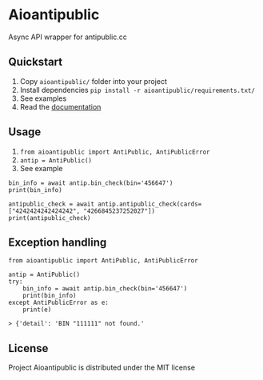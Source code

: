# Aioantipublic
Async API wrapper for antipublic.cc

## Quickstart
1. Copy `aioantipublic/` folder into your project
2. Install dependencies `pip install -r aioantipublic/requirements.txt/`
3. See examples
4. Read the [documentation](https://docs.antipublic.cc/)

## Usage
1. `from aioantipublic import AntiPublic, AntiPublicError`
2. `antip = AntiPublic()`
3. See example
```
bin_info = await antip.bin_check(bin='456647')
print(bin_info)

antipublic_check = await antip.antipublic_check(cards=["4242424242424242", "4266845237252027"])
print(antipublic_check)
```
## Exception handling

```
from aioantipublic import AntiPublic, AntiPublicError

antip = AntiPublic()
try:
	bin_info = await antip.bin_check(bin='456647')
	print(bin_info)
except AntiPublicError as e:
	print(e)
```
`> {'detail': 'BIN "111111" not found.'`

## License

Project Aioantipublic is distributed under the MIT license
